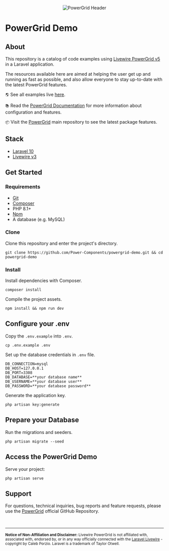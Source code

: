 <div align="center">
	<p><img  src="https://raw.githubusercontent.com/Power-Components/livewire-powergrid/main/art/header.jpg" alt="PowerGrid Header"></p>
</div>

# PowerGrid Demo

## About

This repository is a catalog of code examples using [Livewire PowerGrid v5](https://livewire-powergrid.com/) in a Laravel application.

The resources available here are aimed at helping the user get up and running as fast as possible, and also allow everyone to stay up-to-date with the latest PowerGrid features.

`🌎` See all examples live [here](https://demo.livewire-powergrid.com/).

`📚` Read the [PowerGrid Documentation](https://livewire-powergrid.com/) for more information about configuration and features.

`📦` Visit the [PowerGrid](https://github.com/Power-Components/livewire-powergrid) main repository to see the latest package features.

## Stack

- [Laravel 10](https://laravel.com/)
- [Livewire v3](https://laravel-livewire.com)

## Get Started

### Requirements

- [Git](https://github.com/git-guides/install-git)
- [Composer](https://getcomposer.org/doc/00-intro.md#installation-linux-unix-macos)
- PHP 8.1+
- [Npm](https://www.npmjs.com/get-npm)
- A database (e.g. MySQL)

### Clone

Clone this repository and enter the project's directory.

```shell
git clone https://github.com/Power-Components/powergrid-demo.git && cd powergrid-demo
```

### Install

Install dependencies with Composer.

```shell
composer install
```

Compile the project assets.

```shell
npm install && npm run dev
```

## Configure your .env

Copy the `.env.example` into `.env`.

```shell
cp .env.example .env 
```

Set up the database credentials in `.env` file.

```shell
DB_CONNECTION=mysql
DB_HOST=127.0.0.1
DB_PORT=3308
DB_DATABASE=**your database name**
DB_USERNAME=**your database user**
DB_PASSWORD=**your database password**
```

Generate the application key.

```shell
php artisan key:generate
```

## Prepare your Database

Run the migrations and seeders.

```shell
php artisan migrate --seed
```

## Access the PowerGrid Demo

Serve your project:

```shell
php artisan serve
```

## Support

For questions, technical inquiries, bug reports and feature requests, please use the [PowerGrid](https://github.com/Power-Components/livewire-powergrid) official GitHub Repository.

<br/>

<hr>

<sup><b>Notice of Non-Affiliation and Disclaimer:</b> Livewire PowerGrid is not affiliated with, associated with, endorsed by, or in any way officially connected with the <a href="https://laravel-livewire.com" target="_blank">Laravel Livewire</a> - copyright by Caleb Porzio. Laravel is a trademark of Taylor Otwell.</sup>
